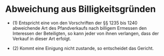 # Abweichung aus Billigkeitsgründen

- (1) Entspricht eine von den Vorschriften der §§ 1235 bis 1240 abweichende Art des Pfandverkaufs nach billigem Ermessen den Interessen der Beteiligten, so kann jeder von ihnen verlangen, dass der Verkauf in dieser Art erfolgt.

- (2) Kommt eine Einigung nicht zustande, so entscheidet das Gericht.

